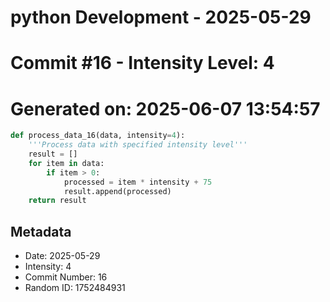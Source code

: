 ﻿# python Development - 2025-05-29
# Commit #16 - Intensity Level: 4
# Generated on: 2025-06-07 13:54:57
```python
def process_data_16(data, intensity=4):
    '''Process data with specified intensity level'''
    result = []
    for item in data:
        if item > 0:
            processed = item * intensity + 75
            result.append(processed)
    return result
```
## Metadata
- Date: 2025-05-29
- Intensity: 4
- Commit Number: 16
- Random ID: 1752484931

